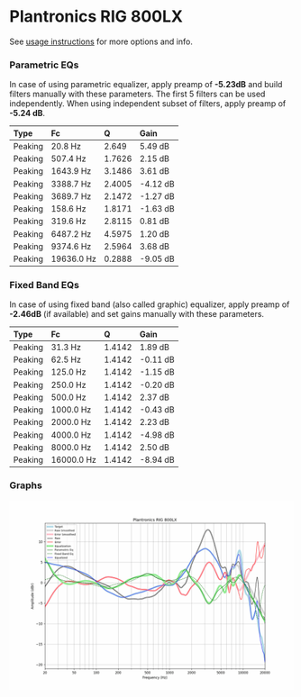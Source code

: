 # Plantronics RIG 800LX
See [usage instructions](https://github.com/jaakkopasanen/AutoEq#usage) for more options and info.

### Parametric EQs
In case of using parametric equalizer, apply preamp of **-5.23dB** and build filters manually
with these parameters. The first 5 filters can be used independently.
When using independent subset of filters, apply preamp of **-5.24 dB**.

| Type    | Fc         |      Q | Gain     |
|:--------|:-----------|:-------|:---------|
| Peaking | 20.8 Hz    | 2.649  | 5.49 dB  |
| Peaking | 507.4 Hz   | 1.7626 | 2.15 dB  |
| Peaking | 1643.9 Hz  | 3.1486 | 3.61 dB  |
| Peaking | 3388.7 Hz  | 2.4005 | -4.12 dB |
| Peaking | 3689.7 Hz  | 2.1472 | -1.27 dB |
| Peaking | 158.6 Hz   | 1.8171 | -1.63 dB |
| Peaking | 319.6 Hz   | 2.8115 | 0.81 dB  |
| Peaking | 6487.2 Hz  | 4.5975 | 1.20 dB  |
| Peaking | 9374.6 Hz  | 2.5964 | 3.68 dB  |
| Peaking | 19636.0 Hz | 0.2888 | -9.05 dB |

### Fixed Band EQs
In case of using fixed band (also called graphic) equalizer, apply preamp of **-2.46dB**
(if available) and set gains manually with these parameters.

| Type    | Fc         |      Q | Gain     |
|:--------|:-----------|:-------|:---------|
| Peaking | 31.3 Hz    | 1.4142 | 1.89 dB  |
| Peaking | 62.5 Hz    | 1.4142 | -0.11 dB |
| Peaking | 125.0 Hz   | 1.4142 | -1.15 dB |
| Peaking | 250.0 Hz   | 1.4142 | -0.20 dB |
| Peaking | 500.0 Hz   | 1.4142 | 2.37 dB  |
| Peaking | 1000.0 Hz  | 1.4142 | -0.43 dB |
| Peaking | 2000.0 Hz  | 1.4142 | 2.23 dB  |
| Peaking | 4000.0 Hz  | 1.4142 | -4.98 dB |
| Peaking | 8000.0 Hz  | 1.4142 | 2.50 dB  |
| Peaking | 16000.0 Hz | 1.4142 | -8.94 dB |

### Graphs
![](./Plantronics%20RIG%20800LX.png)